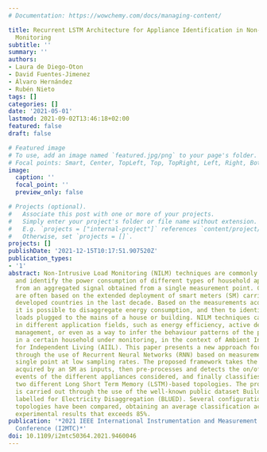 ```yaml
---
# Documentation: https://wowchemy.com/docs/managing-content/

title: Recurrent LSTM Architecture for Appliance Identification in Non-Intrusive Load
  Monitoring
subtitle: ''
summary: ''
authors:
- Laura de Diego-Oton
- David Fuentes-Jimenez
- Álvaro Hernández
- Rubén Nieto
tags: []
categories: []
date: '2021-05-01'
lastmod: 2021-09-02T13:46:18+02:00
featured: false
draft: false

# Featured image
# To use, add an image named `featured.jpg/png` to your page's folder.
# Focal points: Smart, Center, TopLeft, Top, TopRight, Left, Right, BottomLeft, Bottom, BottomRight.
image:
  caption: ''
  focal_point: ''
  preview_only: false

# Projects (optional).
#   Associate this post with one or more of your projects.
#   Simply enter your project's folder or file name without extension.
#   E.g. `projects = ["internal-project"]` references `content/project/deep-learning/index.md`.
#   Otherwise, set `projects = []`.
projects: []
publishDate: '2021-12-15T10:17:51.907520Z'
publication_types:
- '1'
abstract: Non-Intrusive Load Monitoring (NILM) techniques are commonly used to measure
  and identify the power consumption of different types of household appliances, starting
  from an aggregated signal obtained from a single measurement point. Currently, they
  are often based on the extended deployment of smart meters (SM) carried out in most
  developed countries in the last decade. Based on the measurements acquired by SMs,
  it is possible to disaggregate energy consumption, and then to identity the corresponding
  loads plugged to the mains of a house or building. NILM techniques can be applied
  in different application fields, such as energy efficiency, active demand response
  management, or even as a way to infer the behaviour patterns of the people living
  in a certain household under monitoring, in the context of Ambient Intelligence
  for Independent Living (AIIL). This paper presents a new approach for energy disaggregation
  through the use of Recurrent Neural Networks (RNN) based on measurements from a
  single point at low sampling rates. The proposed framework takes the power signals
  acquired by an SM as inputs, then pre-processes and detects the on/off switching
  events of the different appliances considered, and finally classifies them using
  two different Long Short Term Memory (LSTM)-based topologies. The proposal validation
  is carried out through the use of the well-known public dataset Building Level fUlly
  labelled for Electricity Disaggregation (BLUED). Several configurations of classification
  topologies have been compared, obtaining an average classification accuracy in the
  experimental results that exceeds 85%.
publication: '*2021 IEEE International Instrumentation and Measurement Technology
  Conference (I2MTC)*'
doi: 10.1109/i2mtc50364.2021.9460046
---
```

